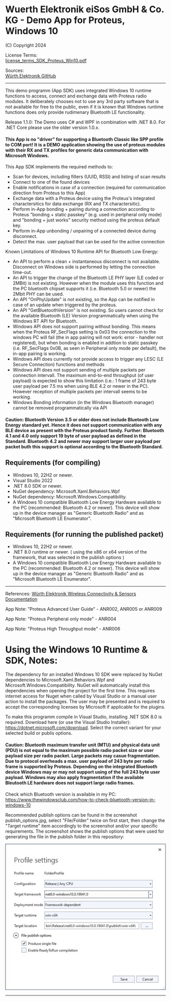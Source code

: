 # Wuerth Elektronik eiSos GmbH & Co. KG - Demo App for Proteus, Windows 10
(C) Copyright 2024

License Terms:  
[license_terms_SDK_Proteus_Win10.pdf](https://github.com/WurthElektronik/Proteus-Windows-SDK/blob/master/license_terms_SDK_Proteus_Win10.pdf) 

Sources:  
[Würth Elektronik GitHub](https://github.com/orgs/WurthElektronik/) 


- - - -

This demo programm (App SDK) uses integrated Windows 10 runtime functions to access, connect and exchange data with Proteus radio modules. 
It deliberately chooses not to use any 3rd party software that is not available for free to the public, even if it is known that Windows runtime functions does only provide rudimenary Bluetooth LE functionality.

Release 1.1.0: The Demo uses C# and WPF in combination with .NET 8.0. 
For .NET Core please use the older version 1.0.x.

#### This App is no "driver" for supporting a Bluetooth Classic like SPP profile to COM port! It is a DEMO application showing the use of proteus modules with their RX and TX profiles for generic data communication with Microsoft Windows.


This App SDK implements the required methods to:
* Scan for devices, including filters (UUID, RSSI) and listing of scan results
* Connect to one of the found devices
* Enable notifications in case of a connection (required for communication direction from Proteus to this App)
* Exchange data with a Proteus device using the Proteus's integrated charactersitics for data exchange (RX and TX charactersitic).
* Perform in-App bonding + pairing during a connection according to Proteus "bonding + static passkey" (e.g. used in peripheral only mode) and "bonding + just works" security method using the proteus default key.
* Perform in-App unbonding / unpairing of a connected device during disconnect.
* Detect the max. user payload that can be used for the active connection

Known Limitations of Windows 10 Runtime API for Bluetooth Low Energy:
* An API to perform a clean + instantaneous disconnect is not available. Disconnect on Windows side is performed by letting the connection time-out.
* An API to trigger the change of the Bluetooth LE PHY layer (LE coded or 2MBit) is not existing. However when the module uses this function and the PC bluetooth chipset supports it (i.e. Bluetooth 5.0 or newer) the 2Mbit PHY can be used.
* An API "OnPhyUpdate" is not existing, so the App can be notified in case of an update when triggered by the proteus.
* An API "GetBluetoothVersion" is not existing. So users cannot check for the available Bluetooth (LE) Version programmatically when using the Windows RT API for Bluetooth.
* Windows API does not support pairing without bonding. This means when the Proteus RF_SecFlags setting is 0x03 the connection to the windows PC will fail (the in app pairing will not work: error - handler not registered), but when bonding is enabled in addtion to static passkey (i.e. RF_SecFlags 0x0B, as seen in Peripheral only mode per default), the in-app pairing is working. 
* Windows API does currently not provide access to trigger any LESC (LE Secure Connection) functions and methods
* Windows API does not support sending of multiple packets per connection intervall. The maximum end-to-end throughput (of user payload) is expected to show this limitation (i.e.: 1 frame of 243 byte user payload per 7.5 ms when using BLE 4.2 or newer in the PC). However reception of multiple packets per intervall seems to be working.
* Windows Bonding information (in the Windows Bluetooth manager) cannot be removed programmatically via API

#### Caution: Bluetooth Version 3.5 or older does not include Bluetooth Low Energy standard yet. Hence it does not support communication with any BLE device as present with the Proteus product family. Further: Bluetooth 4.1 and 4.0 only support 19 byte of user payload as defined in the Standard. Bluetooth 4.2 and newer may support larger user payload per packet buth this support is optional according to the Bluetooth Standard. 

## Requirements (for compiling)

* Windows 10, 22H2 or newer.
* Visual Studio 2022
* .NET 8.0 SDK or newer.
* NuGet dependency: Microsoft.Xaml.Behaviors.Wpf
* NuGet dependency: Microsoft.Windows.Compatibility.
* A Windows 10 compatible Bluetooth Low Energy Hardware available to the PC (recommended: Bluetooth 4.2 or newer). This device will show up in the device manager as "Generic Bluetooth Radio" and as "Microsoft Bluetooth LE Enumerator".


## Requirements (for running the published packet)

* Windows 10, 22H2 or newer.
* .NET 8.0 runtime or newer. ( using the x86 or x64 version of the framework, that was selected in the publish options )
* A Windows 10 compatible Bluetooth Low Energy Hardware available to the PC (recommended: Bluetooth 4.2 or newer). This device will show up in the device manager as "Generic Bluetooth Radio" and as "Microsoft Bluetooth LE Enumerator".


- - - -

References:
[Würth Elektronik Wireless Connectivity & Sensors Documentation](https://www.we-online.de/web/en/electronic_components/produkte_pb/service_pbs/wco/handbuecher/wco_handbuecher.php)

App Note: "Proteus Advanced User Guide" - ANR002, ANR005 or ANR009

App Note: "Proteus Peripheral only mode" - ANR004

App Note: "Proteus High Throughput mode" - ANR006

# Using the Windows 10 Runtime & SDK, Notes:

The dependency for an installed Windows 10 SDK were replaced by NuGet dependencies to Microsoft.Xaml.Behaviors.Wpf and Microsoft.Windows.Compatibility.
NuGet will automatically install this dependencies when opening the project for the first time. This requires internet access for Nuget when called by Visual Studio or a manual user action to install the packages. The user may be presented and is required to accept the corresponding licenses by Microsoft if applicable for the plugins.

To make this programm compile in Visual Studio, installing .NET SDK 8.0 is required. Download here (or use the Visual Studio Installer): https://dotnet.microsoft.com/download. Select the correct variant for your selected build or publis options.

#### Caution: Bluetooth maximum transfer unit (MTU) and physical data unit (PDU) is not equal to the maximum possible radio packet size or user payload size per radio packet. Large packets may casue fragmentation. Due to protocol overheads a max. user payload of 243 byte per radio frame is supported by Proteus. Depending on the integrated Bluetooth device Windows may or may not support using of the full 243 byte user payload. Windows may also apply fragmentation if the available Bleutooth LE hardware does not support large radio frames. 


Check which Bluetooth version is available in my PC: https://www.thewindowsclub.com/how-to-check-bluetooth-version-in-windows-10

Recommended publish options can be found in the screenshot publish_options.jpg, select "File/Folder" twice on first start, then change the "Target runtime" item accordingly to the screenshot and/or your specific requirements. The screenshot shows the publish options that were used for generating the file in the publish folder in this repository:

![publish options](https://github.com/WurthElektronik/Proteus-Windows-SDK/blob/master/publish_options.jpg?raw=true)

- - - -

